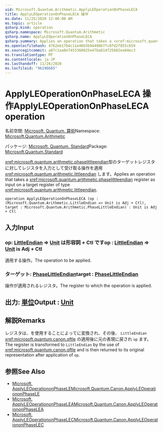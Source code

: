 ```yaml
---
uid: Microsoft.Quantum.Arithmetic.ApplyLEOperationOnPhaseLECA
title: ApplyLEOperationOnPhaseLECA 操作
ms.date: 11/25/2020 12:00:00 AM
ms.topic: article
qsharp.kind: operation
qsharp.namespace: Microsoft.Quantum.Arithmetic
qsharp.name: ApplyLEOperationOnPhaseLECA
qsharp.summary: Applies an operation that takes a <xref:microsoft.quantum.arithmetic.phaselittleendian> register as input on a target register of type <xref:microsoft.quantum.arithmetic.littleendian>.
ms.openlocfilehash: 4762eb17b4c11e46b5b94498b7fc8fd2f855c659
ms.sourcegitcommit: a87c1aa8e7453360025e47ba614f25b02ea84ec3
ms.translationtype: MT
ms.contentlocale: ja-JP
ms.lasthandoff: 11/26/2020
ms.locfileid: "96190685"
---
```

# <a name="applyleoperationonphaseleca-operation"></a><span data-ttu-id="1f687-102">ApplyLEOperationOnPhaseLECA 操作</span><span class="sxs-lookup"><span data-stu-id="1f687-102">ApplyLEOperationOnPhaseLECA operation</span></span>

<span data-ttu-id="1f687-103">名前空間: [Microsoft. Quantum. 算術](xref:Microsoft.Quantum.Arithmetic)</span><span class="sxs-lookup"><span data-stu-id="1f687-103">Namespace: [Microsoft.Quantum.Arithmetic](xref:Microsoft.Quantum.Arithmetic)</span></span>

<span data-ttu-id="1f687-104">パッケージ: [Microsoft. Quantum. Standard](https://nuget.org/packages/Microsoft.Quantum.Standard)</span><span class="sxs-lookup"><span data-stu-id="1f687-104">Package: [Microsoft.Quantum.Standard](https://nuget.org/packages/Microsoft.Quantum.Standard)</span></span>


<span data-ttu-id="1f687-105"><xref:microsoft.quantum.arithmetic.phaselittleendian>型のターゲットレジスタに対してレジスタを入力として受け取る操作を適用 <xref:microsoft.quantum.arithmetic.littleendian> します。</span><span class="sxs-lookup"><span data-stu-id="1f687-105">Applies an operation that takes a <xref:microsoft.quantum.arithmetic.phaselittleendian> register as input on a target register of type <xref:microsoft.quantum.arithmetic.littleendian>.</span></span>

```qsharp
operation ApplyLEOperationOnPhaseLECA (op : (Microsoft.Quantum.Arithmetic.LittleEndian => Unit is Adj + Ctl), target : Microsoft.Quantum.Arithmetic.PhaseLittleEndian) : Unit is Adj + Ctl
```


## <a name="input"></a><span data-ttu-id="1f687-106">入力</span><span class="sxs-lookup"><span data-stu-id="1f687-106">Input</span></span>

### <a name="op--littleendian--unit--is-adj--ctl"></a><span data-ttu-id="1f687-107">op: [LittleEndian](xref:Microsoft.Quantum.Arithmetic.LittleEndian) => [Unit](xref:microsoft.quantum.lang-ref.unit)  は形容詞 + Ctl です</span><span class="sxs-lookup"><span data-stu-id="1f687-107">op : [LittleEndian](xref:Microsoft.Quantum.Arithmetic.LittleEndian) => [Unit](xref:microsoft.quantum.lang-ref.unit)  is Adj + Ctl</span></span>

<span data-ttu-id="1f687-108">適用する操作。</span><span class="sxs-lookup"><span data-stu-id="1f687-108">The operation to be applied.</span></span>


### <a name="target--phaselittleendian"></a><span data-ttu-id="1f687-109">ターゲット: [PhaseLittleEndian](xref:Microsoft.Quantum.Arithmetic.PhaseLittleEndian)</span><span class="sxs-lookup"><span data-stu-id="1f687-109">target : [PhaseLittleEndian](xref:Microsoft.Quantum.Arithmetic.PhaseLittleEndian)</span></span>

<span data-ttu-id="1f687-110">操作が適用されるレジスタ。</span><span class="sxs-lookup"><span data-stu-id="1f687-110">The register to which the operation is applied.</span></span>



## <a name="output--unit"></a><span data-ttu-id="1f687-111">出力: [単位](xref:microsoft.quantum.lang-ref.unit)</span><span class="sxs-lookup"><span data-stu-id="1f687-111">Output : [Unit](xref:microsoft.quantum.lang-ref.unit)</span></span>



## <a name="remarks"></a><span data-ttu-id="1f687-112">解説</span><span class="sxs-lookup"><span data-stu-id="1f687-112">Remarks</span></span>

<span data-ttu-id="1f687-113">レジスタは、を使用することによってに変換され、その後、 `LittleEndian` <xref:microsoft.quantum.canon.qftle> の適用後に元の表現に戻され `op` ます。</span><span class="sxs-lookup"><span data-stu-id="1f687-113">The register is transformed to `LittleEndian` by the use of <xref:microsoft.quantum.canon.qftle> and is then returned to its original representation after application of `op`.</span></span>

## <a name="see-also"></a><span data-ttu-id="1f687-114">参照</span><span class="sxs-lookup"><span data-stu-id="1f687-114">See Also</span></span>

- [<span data-ttu-id="1f687-115">Microsoft. ApplyLEOperationonPhaseLE</span><span class="sxs-lookup"><span data-stu-id="1f687-115">Microsoft.Quantum.Canon.ApplyLEOperationonPhaseLE</span></span>](xref:Microsoft.Quantum.Canon.ApplyLEOperationonPhaseLE)
- [<span data-ttu-id="1f687-116">Microsoft. ApplyLEOperationonPhaseLEA</span><span class="sxs-lookup"><span data-stu-id="1f687-116">Microsoft.Quantum.Canon.ApplyLEOperationonPhaseLEA</span></span>](xref:Microsoft.Quantum.Canon.ApplyLEOperationonPhaseLEA)
- [<span data-ttu-id="1f687-117">Microsoft. ApplyLEOperationonPhaseLEC</span><span class="sxs-lookup"><span data-stu-id="1f687-117">Microsoft.Quantum.Canon.ApplyLEOperationonPhaseLEC</span></span>](xref:Microsoft.Quantum.Canon.ApplyLEOperationonPhaseLEC)